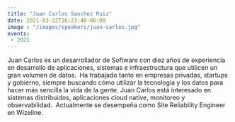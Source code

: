 ```yaml
---
title: "Juan Carlos Sanchez Ruiz"
date: 2021-03-22T16:23:40-06:00
image : "/images/speakers/juan-carlos.jpg"
events:
 - 2021
---
```


Juan Carlos es un desarrollador de Software con diez años de experiencia en desarrollo de aplicaciones, sistemas e infraestructura que utilicen un gran volumen de datos.  Ha trabajado tanto en empresas privadas, startups y gobierno, siempre buscando cómo utilizar la tecnología y los datos para hacer más sencilla la vida de la gente. Juan Carlos está interesado en sistemas distribuidos, aplicaciones cloud native, monitoreo y observabilidad.  Actualmente se desempeña como Site Reliability Engineer en Wizeline.
